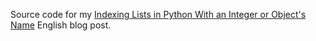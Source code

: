Source code for my [Indexing Lists in Python With an Integer or Object's Name](https://blog.petrzemek.net/2014/10/11/indexing-python-lists-with-integer-or-object-name/) English blog post.
